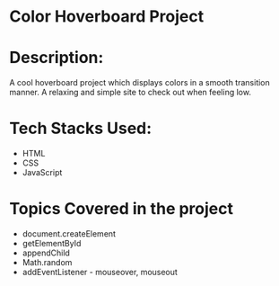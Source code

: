 # Color Hoverboard Project
# Description: 
A cool hoverboard project which displays colors in a smooth transition manner. A relaxing and simple site to check out when feeling low.

# Tech Stacks Used: 
* HTML 
* CSS
* JavaScript

# Topics Covered in the project
* document.createElement
* getElementById
* appendChild
* Math.random
* addEventListener - mouseover, mouseout